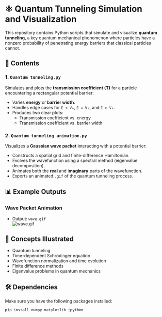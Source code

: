 # ⚛️ Quantum Tunneling Simulation and Visualization

This repository contains Python scripts that simulate and visualize **quantum tunneling**, a key quantum mechanical phenomenon where particles have a nonzero probability of penetrating energy barriers that classical particles cannot.

## 📁 Contents

### 1. `Quantum tunneling.py`
Simulates and plots the **transmission coefficient (T)** for a particle encountering a rectangular potential barrier:
- Varies **energy** or **barrier width**.
- Handles edge cases for `E < V₀`, `E = V₀`, and `E > V₀`.
- Produces two clear plots:
  - Transmission coefficient vs. energy
  - Transmission coefficient vs. barrier width

### 2. `Quantum tunneling animation.py`
Visualizes a **Gaussian wave packet** interacting with a potential barrier:
- Constructs a spatial grid and finite-difference Hamiltonian.
- Evolves the wavefunction using a spectral method (eigenvalue decomposition).
- Animates both the **real** and **imaginary** parts of the wavefunction.
- Exports an animated `.gif` of the quantum tunneling process.

## 📊 Example Outputs

### Wave Packet Animation
- Output: `wave.gif`  
  ![wave.gif](wave.gif)

## 🧠 Concepts Illustrated
- Quantum tunneling
- Time-dependent Schrödinger equation
- Wavefunction normalization and time evolution
- Finite difference methods
- Eigenvalue problems in quantum mechanics

## 🛠️ Dependencies

Make sure you have the following packages installed:

```bash
pip install numpy matplotlib ipython
